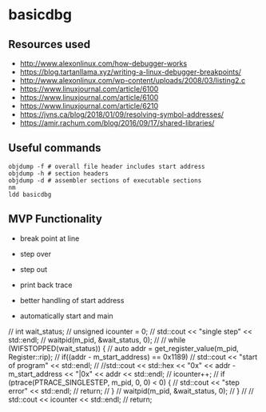 # basicdbg

## Resources used
- http://www.alexonlinux.com/how-debugger-works
- https://blog.tartanllama.xyz/writing-a-linux-debugger-breakpoints/
- http://www.alexonlinux.com/wp-content/uploads/2008/03/listing2.c
- https://www.linuxjournal.com/article/6100
- https://www.linuxjournal.com/article/6100
- https://www.linuxjournal.com/article/6210
- https://jvns.ca/blog/2018/01/09/resolving-symbol-addresses/
- https://amir.rachum.com/blog/2016/09/17/shared-libraries/

## Useful commands
```
objdump -f # overall file header includes start address
objdump -h # section headers
objdump -d # assembler sections of executable sections
nm
ldd basicdbg
```

## MVP Functionality
- break point at line
- step over
- step out
- print back trace

- better handling of start address
- automatically start and main

//  int wait_status;
//  unsigned icounter = 0;
//  std::cout << "single step"  << std::endl;
//  waitpid(m_pid, &wait_status, 0);
//
//  while (WIFSTOPPED(wait_status)) {
//    auto addr = get_register_value(m_pid, Register::rip);
//    if((addr - m_start_address) == 0x1189)
//      std::cout << "start of program" << std::endl;
//    //std::cout << std::hex << "0x" << addr - m_start_address << "|0x" << addr << std::endl;
//    icounter++;
//    if (ptrace(PTRACE_SINGLESTEP, m_pid, 0, 0) < 0) {
//      std::cout << "step error"  << std::endl;
//      return;
//    }
//    waitpid(m_pid, &wait_status, 0);
//  }
//
//  std::cout << icounter << std::endl;
//  return;

